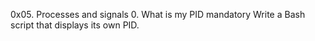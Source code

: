 0x05. Processes and signals
0. What is my PID
mandatory
Write a Bash script that displays its own PID.
